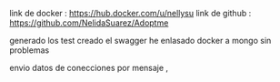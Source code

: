 link de docker : https://hub.docker.com/u/nellysu
link de github : https://github.com/NelidaSuarez/Adoptme

generado los test 
creado el swagger
he enlasado docker a mongo sin problemas 

envio datos de conecciones por mensaje ,



